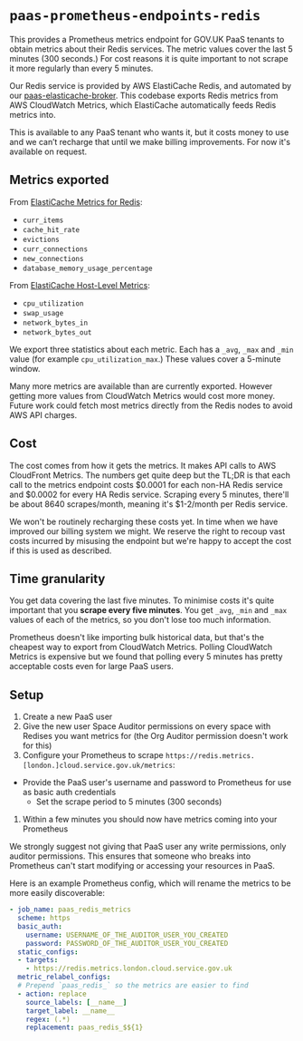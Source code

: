 # `paas-prometheus-endpoints-redis`

This provides a Prometheus metrics endpoint for GOV.UK PaaS tenants to obtain metrics about their Redis services. The metric values cover the last 5 minutes (300 seconds.) For cost reasons it is quite important to not scrape it more regularly than every 5 minutes.

Our Redis service is provided by AWS ElastiCache Redis, and automated by our [paas-elasticache-broker](https://github.com/alphagov/paas-elasticache-broker). This codebase exports Redis metrics from AWS CloudWatch Metrics, which ElastiCache automatically feeds Redis metrics into.

This is available to any PaaS tenant who wants it, but it costs money to use and we can’t recharge that until we make billing improvements. For now it's available on request.

## Metrics exported

From [ElastiCache Metrics for Redis](https://docs.aws.amazon.com/AmazonElastiCache/latest/red-ug/CacheMetrics.Redis.html):

* `curr_items`
* `cache_hit_rate`
* `evictions`
* `curr_connections`
* `new_connections`
* `database_memory_usage_percentage`

From [ElastiCache Host-Level Metrics](https://docs.aws.amazon.com/AmazonElastiCache/latest/red-ug/CacheMetrics.HostLevel.html):

* `cpu_utilization`
* `swap_usage`
* `network_bytes_in`
* `network_bytes_out`

We export three statistics about each metric. Each has a `_avg`, `_max` and `_min` value (for example `cpu_utilization_max`.) These values cover a 5-minute window.

Many more metrics are available than are currently exported. However getting more values from CloudWatch Metrics would cost more money. Future work could fetch most metrics directly from the Redis nodes to avoid AWS API charges.

## Cost

The cost comes from how it gets the metrics. It makes API calls to AWS CloudFront Metrics. The numbers get quite deep but the TL;DR is that each call to the metrics endpoint costs $0.0001 for each non-HA Redis service and $0.0002 for every HA Redis service. Scraping every 5 minutes, there'll be about 8640 scrapes/month, meaning it's $1-2/month per Redis service.

We won't be routinely recharging these costs yet. In time when we have improved our billing system we might. We reserve the right to recoup vast costs incurred by misusing the endpoint but we're happy to accept the cost if this is used as described.

## Time granularity

You get data covering the last five minutes. To minimise costs it's quite important that you **scrape every five minutes**. You get `_avg`, `_min` and `_max` values of each of the metrics, so you don't lose too much information.

Prometheus doesn't like importing bulk historical data, but that's the cheapest way to export from CloudWatch Metrics. Polling CloudWatch Metrics is expensive but we found that polling every 5 minutes has pretty acceptable costs even for large PaaS users.

## Setup

1. Create a new PaaS user
1. Give the new user Space Auditor permissions on every space with Redises you want metrics for (the Org Auditor permission doesn't work for this)
1. Configure your Prometheus to scrape `https://redis.metrics.[london.]cloud.service.gov.uk/metrics`:
  * Provide the PaaS user's username and password to Prometheus for use as basic auth credentials
	* Set the scrape period to 5 minutes (300 seconds)
1. Within a few minutes you should now have metrics coming into your Prometheus

We strongly suggest not giving that PaaS user any write permissions, only auditor permissions. This ensures that someone who breaks into Prometheus can't start modifying or accessing your resources in PaaS.

Here is an example Prometheus config, which will rename the metrics to be more easily discoverable:

```yaml
- job_name: paas_redis_metrics
  scheme: https
  basic_auth:
    username: USERNAME_OF_THE_AUDITOR_USER_YOU_CREATED
    password: PASSWORD_OF_THE_AUDITOR_USER_YOU_CREATED
  static_configs:
  - targets:
    - https://redis.metrics.london.cloud.service.gov.uk
  metric_relabel_configs:
  # Prepend `paas_redis_` so the metrics are easier to find
  - action: replace
    source_labels: [__name__]
    target_label: __name__
    regex: (.*)
    replacement: paas_redis_$${1}
```
